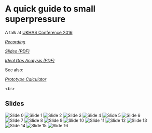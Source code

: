 # A quick guide to small superpressure

A talk at
[UKHAS Conference 2016](https://ukhas.org.uk/general:ukhasconference2016)

_[Recording](https://www.youtube.com/watch?v=PQJAjDEq5AA&t=5h03m16s)_

_[Slides (PDF)](a-quick-guide.pdf)_

_[Ideal Gas Analysis (PDF)](ideal_gas_analysis.pdf)_

See also:

_[Prototype Calculator](https://richardeoin.github.io/sp/)_

<br\>

## Slides

![Slide 0](a-quick-guide/a-quick-guide-0.png "Slide 0")
![Slide 1](a-quick-guide/a-quick-guide-1.png "Slide 1")
![Slide 2](a-quick-guide/a-quick-guide-2.png "Slide 2")
![Slide 3](a-quick-guide/a-quick-guide-3.png "Slide 3")
![Slide 4](a-quick-guide/a-quick-guide-4.png "Slide 4")
![Slide 5](a-quick-guide/a-quick-guide-5.png "Slide 5")
![Slide 6](a-quick-guide/a-quick-guide-6.png "Slide 6")
![Slide 7](a-quick-guide/a-quick-guide-7.png "Slide 7")
![Slide 8](a-quick-guide/a-quick-guide-8.png "Slide 8")
![Slide 9](a-quick-guide/a-quick-guide-9.png "Slide 9")
![Slide 10](a-quick-guide/a-quick-guide-10.png "Slide 10")
![Slide 11](a-quick-guide/a-quick-guide-11.png "Slide 11")
![Slide 12](a-quick-guide/a-quick-guide-12.png "Slide 12")
![Slide 13](a-quick-guide/a-quick-guide-13.png "Slide 13")
![Slide 14](a-quick-guide/a-quick-guide-14.png "Slide 14")
![Slide 15](a-quick-guide/a-quick-guide-15.png "Slide 15")
![Slide 16](a-quick-guide/a-quick-guide-16.png "Slide 16")
